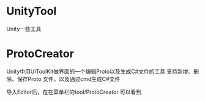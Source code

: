# UnityTool
Unity一些工具


# ProtoCreator

Unity中用UIToolKit做界面的一个编辑Proto以及生成C#文件的工具
支持新增、删除、保存Proto 文件，以及通过cmd生成C#文件

导入Editor后，在在菜单栏的tool/ProtoCreator 可以看到
